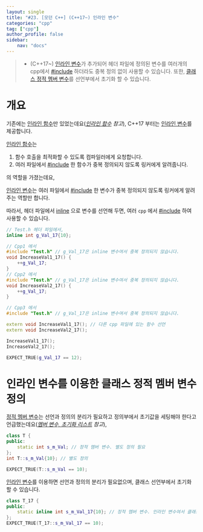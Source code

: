```yaml
---
layout: single
title: "#23. [모던 C++] (C++17~) 인라인 변수"
categories: "cpp"
tag: ["cpp"]
author_profile: false
sidebar: 
    nav: "docs"
---
```


> * (C++17~) [인라인 변수](https://tango1202.github.io/cpp/modern-cpp-inline-variable/)가 추가되어 헤더 파일에 정의된 변수를 여러개의 cpp에서 [#include](https://tango1202.github.io/legacy-cpp-guide/legacy-cpp-guide-preprocessor/#include) 하더라도 중복 정의 없이 사용할 수 있습니다. 또한, [클래스 정적 멤버 변수](https://tango1202.github.io/legacy-cpp-guide/legacy-cpp-guide-static-extern-lifetime/#%EC%A0%95%EC%A0%81-%EB%A9%A4%EB%B2%84-%EB%B3%80%EC%88%98)를 선언부에서 초기화 할 수 있습니다.

# 개요

기존에는 [인라인 함수](https://tango1202.github.io/legacy-cpp-guide/legacy-cpp-guide-inline/)만 있었는데요(*[인라인 함수](https://tango1202.github.io/legacy-cpp-guide/legacy-cpp-guide-inline/) 참고*), C++17 부터는 [인라인 변수](https://tango1202.github.io/cpp/modern-cpp-inline-variable/)를 제공합니다.

[인라인 함수](https://tango1202.github.io/legacy-cpp-guide/legacy-cpp-guide-inline/)는 

1. 함수 호출을 최적화할 수 있도록 컴파일러에게 요청합니다.
2. 여러 파일에서 [#include](https://tango1202.github.io/legacy-cpp-guide/legacy-cpp-guide-preprocessor/#include) 한 함수가 중복 정의되지 않도록 링커에게 알려줍니다.

의 역할을 가졌는데요,

[인라인 변수](https://tango1202.github.io/cpp/modern-cpp-inline-variable/)는 여러 파일에서 [#include](https://tango1202.github.io/legacy-cpp-guide/legacy-cpp-guide-preprocessor/#include) 한 변수가 중복 정의되지 않도록 링커에게 알려주는 역할만 합니다.

따라서, 헤더 파일에서 [inline](https://tango1202.github.io/legacy-cpp-guide/legacy-cpp-guide-inline/) 으로 변수를 선언해 두면, 여러 `cpp` 에서 [#include](https://tango1202.github.io/legacy-cpp-guide/legacy-cpp-guide-preprocessor/#include) 하여 사용할 수 있습니다.

```cpp
// Test.h 헤더 파일에서,
inline int g_Val_17{10};

// Cpp1 에서
#include "Test.h" // g_Val_17은 inline 변수여서 중복 정의되지 않습니다.
void IncreaseVal1_17() {
    ++g_Val_17; 
}
// Cpp2 에서
#include "Test.h" // g_Val_17은 inline 변수여서 중복 정의되지 않습니다.
void IncreaseVal2_17() { 
    ++g_Val_17;
}

// Cpp3 에서
#include "Test.h" // g_Val_17은 inline 변수여서 중복 정의되지 않습니다.

extern void IncreaseVal1_17(); // 다른 cpp 파일에 있는 함수 선언
extern void IncreaseVal2_17();

IncreaseVal1_17();
IncreaseVal2_17();

EXPECT_TRUE(g_Val_17 == 12); 
```

# 인라인 변수를 이용한 클래스 정적 멤버 변수 정의

[정적 멤버 변수](https://tango1202.github.io/legacy-cpp-guide/legacy-cpp-guide-static-extern-lifetime/#%EC%A0%95%EC%A0%81-%EB%A9%A4%EB%B2%84-%EB%B3%80%EC%88%98)는 선언과 정의의 분리가 필요하고 정의부에서 초기값을 세팅해야 한다고 언급했는데요(*[멤버 변수, 초기화 리스트](https://tango1202.github.io/legacy-cpp-oop/legacy-cpp-oop-member-variable/) 참고*),

```cpp
class T {
public:
    static int s_m_Val; // 정적 멤버 변수. 별도 정의 필요
};
int T::s_m_Val{10}; // 별도 정의

EXPECT_TRUE(T::s_m_Val == 10);
```

[인라인 변수](https://tango1202.github.io/cpp/modern-cpp-inline-variable/)를 이용하면 선언과 정의의 분리가 필요없으며, 클래스 선언부에서 초기화 할 수 있습니다.

```cpp
class T_17 {
public:
    static inline int s_m_Val_17{10}; // 정적 멤버 변수. 인라인 변수여서 클래스 선언부에서 정의 및 초기화가 가능합니다. 
};
EXPECT_TRUE(T_17::s_m_Val_17 == 10);
```